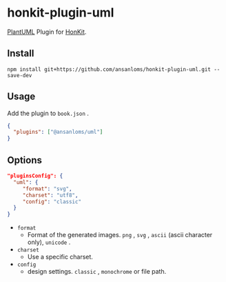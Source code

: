 # honkit-plugin-uml

[PlantUML](https://plantuml.com/) Plugin for [HonKit](https://github.com/HonKit/HonKit).

## Install

```
npm install git+https://github.com/ansanloms/honkit-plugin-uml.git --save-dev
```

## Usage

Add the plugin to `book.json` .

```json
{
  "plugins": ["@ansanloms/uml"]
}
```

## Options

```json
"pluginsConfig": {
  "uml": {
     "format": "svg",
     "charset": "utf8",
     "config": "classic"
  }
}
```

- `format`
	+ Format of the generated images. `png` , `svg` , `ascii` (ascii character only), `unicode` .
- `charset`
	+ Use a specific charset.
- `config`
	+ design settings. `classic` , `monochrome` or file path.

